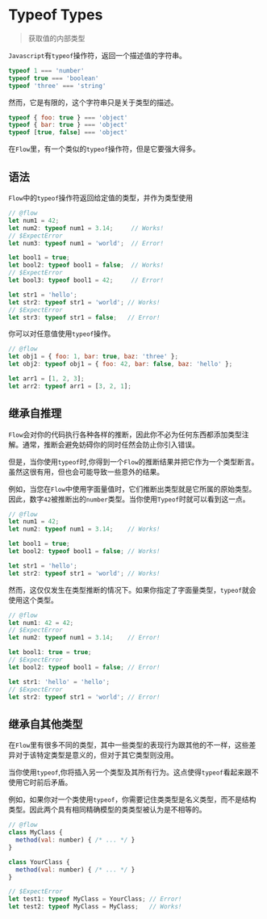 # Typeof Types

 > 获取值的内部类型

 `Javascript`有`typeof`操作符，返回一个描述值的字符串。

```javascript
typeof 1 === 'number'
typeof true === 'boolean'
typeof 'three' === 'string'
```

然而，它是有限的，这个字符串只是关于类型的描述。

```javascript
typeof { foo: true } === 'object'
typeof { bar: true } === 'object'
typeof [true, false] === 'object'
```

在`Flow`里，有一个类似的`typeof`操作符，但是它要强大得多。

## 语法

`Flow`中的`typeof`操作符返回给定值的类型，并作为类型使用

```javascript
// @flow
let num1 = 42;
let num2: typeof num1 = 3.14;     // Works!
// $ExpectError
let num3: typeof num1 = 'world';  // Error!

let bool1 = true;
let bool2: typeof bool1 = false;  // Works!
// $ExpectError
let bool3: typeof bool1 = 42;     // Error!

let str1 = 'hello';
let str2: typeof str1 = 'world'; // Works!
// $ExpectError
let str3: typeof str1 = false;   // Error!
```

你可以对任意值使用`typeof`操作。

```javascript
// @flow
let obj1 = { foo: 1, bar: true, baz: 'three' };
let obj2: typeof obj1 = { foo: 42, bar: false, baz: 'hello' };

let arr1 = [1, 2, 3];
let arr2: typeof arr1 = [3, 2, 1];
```

## 继承自推理

`Flow`会对你的代码执行各种各样的推断，因此你不必为任何东西都添加类型注解。通常，推断会避免妨碍你的同时任然会防止你引入错误。

但是，当你使用`typeof`时,你得到一个`Flow`的推断结果并把它作为一个类型断言。虽然这很有用，但也会可能导致一些意外的结果。

例如，当您在`Flow`中使用字面量值时，它们推断出类型就是它所属的原始类型。因此，数字`42`被推断出的`number`类型。当你使用`Typeof`时就可以看到这一点。

```javascript
// @flow
let num1 = 42;
let num2: typeof num1 = 3.14;    // Works!

let bool1 = true;
let bool2: typeof bool1 = false; // Works!

let str1 = 'hello';
let str2: typeof str1 = 'world'; // Works!
```

然而，这仅仅发生在类型推断的情况下。如果你指定了字面量类型，`typeof`就会使用这个类型。

```javascript
// @flow
let num1: 42 = 42;
// $ExpectError
let num2: typeof num1 = 3.14;    // Error!

let bool1: true = true;
// $ExpectError
let bool2: typeof bool1 = false; // Error!

let str1: 'hello' = 'hello';
// $ExpectError
let str2: typeof str1 = 'world'; // Error!
```

## 继承自其他类型

在`Flow`里有很多不同的类型，其中一些类型的表现行为跟其他的不一样，这些差异对于该特定类型是意义的，但对于其它类型则没用。

当你使用`typeof`,你将插入另一个类型及其所有行为。这点使得`typeof`看起来跟不使用它时前后矛盾。

例如，如果你对一个类使用`typeof`，你需要记住类类型是名义类型，而不是结构类型。因此两个具有相同精确模型的类类型被认为是不相等的。

```javascript
// @flow
class MyClass {
  method(val: number) { /* ... */ }
}

class YourClass {
  method(val: number) { /* ... */ }
}

// $ExpectError
let test1: typeof MyClass = YourClass; // Error!
let test2: typeof MyClass = MyClass;   // Works!
```
